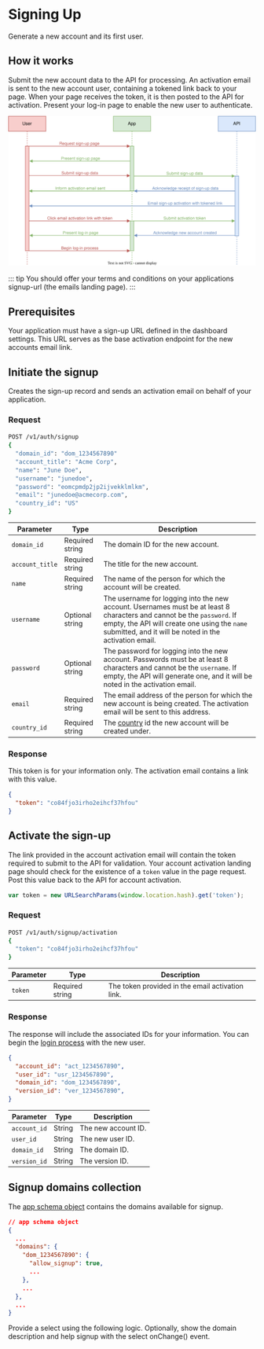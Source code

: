 # Signing Up
<!--@include: includes/alpha-note.md-->

Generate a new account and its first user.


## How it works

Submit the new account data to the API for processing. An activation email is sent to the new account user, containing a tokened link back to your page. When your page receives the token, it is then posted to the API for activation. Present your log-in page to enable the new user to authenticate.

![Images](images/diagrams/signup.svg)


::: tip
You should offer your terms and conditions on your applications signup-url (the emails landing page). 
:::


## Prerequisites

Your application must have a sign-up URL defined in the dashboard settings. This URL serves as the base activation endpoint for the new accounts email link.


## Initiate the signup

Creates the sign-up record and sends an activation email on behalf of your application.

### Request

```sh
POST /v1/auth/signup
{
  "domain_id": "dom_1234567890"
  "account_title": "Acme Corp",
  "name": "June Doe",
  "username": "junedoe",
  "password": "eomcpmdp2jp2ijvekklmlkm",
  "email": "junedoe@acmecorp.com",
  "country_id": "US"
}
```

| Parameter | Type | Description |
| --- | --- | --- |
| `domain_id` | Required string | The domain ID for the new account. |
| `account_title` | Required string | The title for the new account. |
| `name` | Required string | The name of the person for which the account will be created. |
| `username` | Optional string | The username for logging into the new account. Usernames must be at least 8 characters and cannot be the `password`. If empty, the API will create one using the `name` submitted, and it will be noted in the activation email. |
| `password` | Optional string | The password for logging into the new account. Passwords must be at least 8 characters and cannot be the `username`. If empty, the API will generate one, and it will be noted in the activation email. |
|  `email` | Required string | The email address of the person for which the new account is being created. The activation email will be sent to this address. |
|  `country_id` | Required string | The [country](countries) id the new account will be created under. |

### Response

This token is for your information only. The activation email contains a link with this value.

```json
{
  "token": "co84fjo3irho2eihcf37hfou"
}
```

<!--@include: includes/error-response.md-->



## Activate the sign-up

The link provided in the account activation email will contain the token required to submit to the API for validation. Your account activation landing page should check for the existence of a `token` value in the page request. Post this value back to the API for account activation.

```js
var token = new URLSearchParams(window.location.hash).get('token');
```

### Request

```sh
POST /v1/auth/signup/activation
{
  "token": "co84fjo3irho2eihcf37hfou"
}
```

| Parameter | Type | Description |
| --- | --- | --- |
| `token` | Required string | The token provided in the email activation link. |

### Response

The response will include the associated IDs for your information. You can begin the [login process](login) with the new user.

```json
{
  "account_id": "act_1234567890",
  "user_id": "usr_1234567890",
  "domain_id": "dom_1234567890",
  "version_id": "ver_1234567890",
}
```


| Parameter | Type | Description |
| --- | --- | --- |
| `account_id` | String | The new account ID. |
| `user_id` | String | The new user ID. |
| `domain_id` | String | The domain ID. |
| `version_id` | String | The version ID. |


<!--@include: includes/error-response.md-->


## Signup domains collection

The [app schema object](app-schemas) contains the domains available for signup.

```json
// app schema object
{
  ...
  "domains": {
    "dom_1234567890": {
      "allow_signup": true,
      ...
    },
    ...
  },
  ...
}
```

Provide a select using the following logic. Optionally, show the domain description and help signup with the select onChange() event.

<!--@include: includes/signup-domain.md-->


